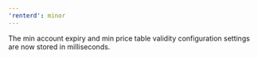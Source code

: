 ```yaml
---
'renterd': minor
---
```


The min account expiry and min price table validity configuration settings are now stored in milliseconds.
